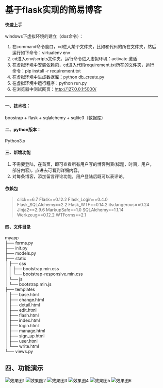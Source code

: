# 基于flask实现的简易博客

#### 快速上手
windows下虚拟环境的建立（dos命令）：
1. 在command命令窗口，cd进入某个文件夹，比如和代码的所在文件夹，然后运行如下命令：virtualenv env
2. cd进入env/scripts文件夹，运行命令进入虚拟环境：activate  激活   
3. 在虚拟环境中安装依赖包，cd进入代码requirement.txt所在的文件夹，运行命令：pip install -r requirement.txt
4. 在虚拟环境中生成数据库：python db_create.py
5. 在虚拟环境中运行程序：python run.py
6. 在浏览器中测试网页：http://127.0.0.1:5000/

***
#### 一、技术栈： 
boostrap + flask + sqlalchemy + sqlite3（数据库）

#### 二、python版本： 
Python3.x

#### 三、新增功能
1. 不需要登陆，在首页，即可查看所有用户写的博客列表(标题，时间，用户，部分内容)，点进去可看到详细内容。
2. 对每条博客，添加留言评论功能，用户登陆后既可以表评论。

#### 依赖包
> click==6.7
Flask==0.12.2
Flask_Login==0.4.0
Flask_SQLAlchemy==2.2
Flask_WTF==0.14.2
itsdangerous==0.24
Jinja2==2.9.6
MarkupSafe==1.0
SQLAlchemy==1.1.14
Werkzeug==0.12.2
WTForms==2.1

#### 四、文件目录
myapp    
├── forms.py      
├── init.py    
├── models.py    
├── static    
│ ├── css     
│ │ ├── bootstrap.min.css    
│ │ └── bootstrap-responsive.min.css    
│ └── js    
│ └── bootstrap.min.js    
├── templates    
│ ├── base.html    
│ ├── change.html    
│ ├── detail.html    
│ ├── edit.html    
│ ├── flash.html    
│ ├── index.html    
│ ├── login.html    
│ ├── manage.html     
│ ├── sign_up.html     
│ ├── user.html    
│ └── write.html    
└── views.py   
 
## 四、功能演示  
![效果图1](https://github.com/Ylisen/TankGame/tree/master/images/效果图1.png)
![效果图2](https://github.com/Ylisen/TankGame/tree/master/images/效果图2.png)
![效果图3](https://github.com/Ylisen/TankGame/tree/master/images/效果图3.png)
![效果图4](https://github.com/Ylisen/TankGame/tree/master/images/效果图4.png)
![效果图5](https://github.com/Ylisen/TankGame/tree/master/images/效果图5.png)
![效果图6](https://github.com/Ylisen/TankGame/tree/master/images/效果图6.png)

